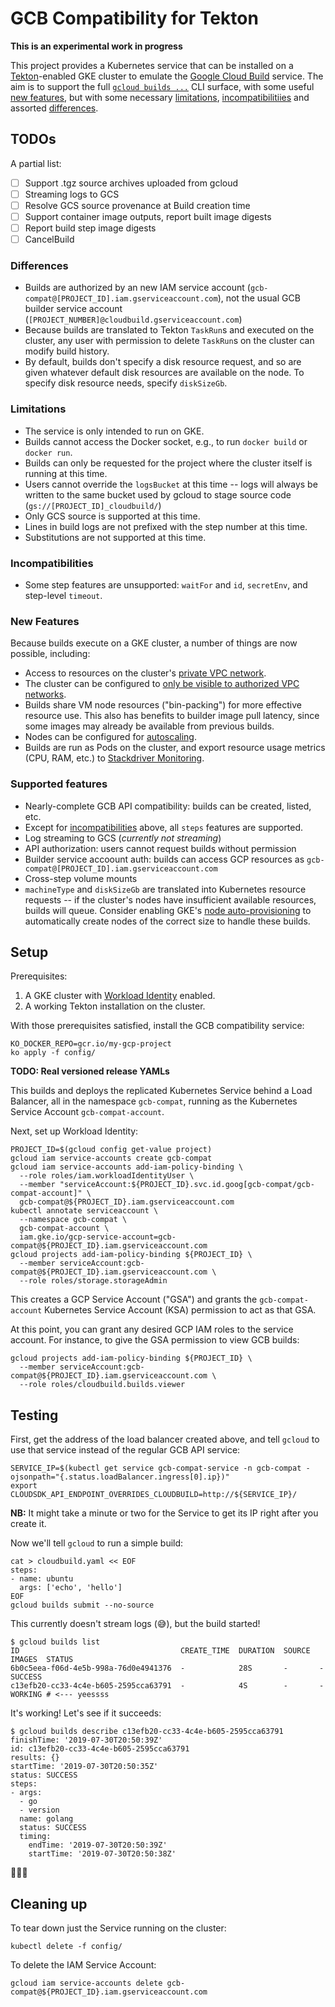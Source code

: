 # GCB Compatibility for Tekton

**This is an experimental work in progress**

This project provides a Kubernetes service that can be installed on a
[Tekton](https://tekton.dev)-enabled GKE cluster to emulate the [Google Cloud
Build](https://cloud.google.com/cloud-build) service. The aim is to support the
full [`gcloud builds
...`](https://cloud.google.com/sdk/gcloud/reference/builds/) CLI surface, with
some useful [new features](#new-features), but with some necessary
[limitations](#limitations), [incompatibilitiies](#incompatibilities) and
assorted [differences](#differences).

## TODOs

A partial list:

- [ ] Support .tgz source archives uploaded from gcloud
- [ ] Streaming logs to GCS
- [ ] Resolve GCS source provenance at Build creation time
- [ ] Support container image outputs, report built image digests
- [ ] Report build step image digests
- [ ] CancelBuild

### Differences

* Builds are authorized by an new IAM service account
  (`gcb-compat@[PROJECT_ID].iam.gserviceaccount.com`), not the usual GCB
  builder service account (`[PROJECT_NUMBER]@cloudbuild.gserviceaccount.com`)
* Because builds are translated to Tekton `TaskRun`s and executed on the
  cluster, any user with permission to delete `TaskRun`s on the cluster can
  modify build history.
* By default, builds don't specify a disk resource request, and so are given
  whatever default disk resources are available on the node. To specify disk
  resource needs, specify `diskSizeGb`.

### Limitations

* The service is only intended to run on GKE.
* Builds cannot access the Docker socket, e.g., to run `docker build` or
  `docker run`.
* Builds can only be requested for the project where the cluster itself is
  running at this time.
* Users cannot override the `logsBucket` at this time -- logs will always be
  written to the same bucket used by gcloud to stage source code
  (`gs://[PROJECT_ID]_cloudbuild/`)
* Only GCS source is supported at this time.
* Lines in build logs are not prefixed with the step number at this time.
* Substitutions are not supported at this time.

### Incompatibilities

* Some step features are unsupported: `waitFor` and `id`, `secretEnv`, and
  step-level `timeout`.

### New Features

Because builds execute on a GKE cluster, a number of things are now possible,
including:

* Access to resources on the cluster's [private VPC
  network](https://cloud.google.com/kubernetes-engine/docs/how-to/cluster-shared-vpc).
* The cluster can be configured to [only be visible to authorized VPC
  networks](https://cloud.google.com/kubernetes-engine/docs/how-to/private-clusters).
* Builds share VM node resources ("bin-packing") for more effective resource
  use. This also has benefits to builder image pull latency, since some images
  may already be available from previous builds.
* Nodes can be configured for
  [autoscaling](https://cloud.google.com/kubernetes-engine/docs/concepts/cluster-autoscaler).
* Builds are run as Pods on the cluster, and export resource usage metrics (CPU,
  RAM, etc.) to [Stackdriver
  Monitoring](https://cloud.google.com/monitoring/kubernetes-engine/).

### Supported features

* Nearly-complete GCB API compatibility: builds can be created, listed, etc.
* Except for [incompatibilities](#incompatibilities) above, all `steps` features
  are supported.
* Log streaming to GCS (_currently not streaming_)
* API authorization: users cannot request builds without permission
* Builder service accoount auth: builds can access GCP resources as
  `gcb-compat@[PROJECT_ID].iam.gserviceaccount.com`
* Cross-step volume mounts
* `machineType` and `diskSizeGb` are translated into Kubernetes resource
  requests -- if the cluster's nodes have insufficient available resources,
  builds will queue. Consider enabling GKE's [node
  auto-provisioning](https://cloud.google.com/kubernetes-engine/docs/how-to/node-auto-provisioning)
  to automatically create nodes of the correct size to handle these builds.

## Setup

Prerequisites:

1. A GKE cluster with [Workload Identity](https://cloud.google.com/kubernetes-engine/docs/how-to/workload-identity) enabled.
1. A working Tekton installation on the cluster.

With those prerequisites satisfied, install the GCB compatibility service:

```
KO_DOCKER_REPO=gcr.io/my-gcp-project
ko apply -f config/
```

**TODO: Real versioned release YAMLs**

This builds and deploys the replicated Kubernetes Service behind a Load
Balancer, all in the namespace `gcb-compat`, running as the Kubernetes Service
Account `gcb-compat-account`.

Next, set up Workload Identity:

```
PROJECT_ID=$(gcloud config get-value project)
gcloud iam service-accounts create gcb-compat
gcloud iam service-accounts add-iam-policy-binding \
  --role roles/iam.workloadIdentityUser \
  --member "serviceAccount:${PROJECT_ID}.svc.id.goog[gcb-compat/gcb-compat-account]" \
  gcb-compat@${PROJECT_ID}.iam.gserviceaccount.com
kubectl annotate serviceaccount \
  --namespace gcb-compat \
  gcb-compat-account \
  iam.gke.io/gcp-service-account=gcb-compat@${PROJECT_ID}.iam.gserviceaccount.com
gcloud projects add-iam-policy-binding ${PROJECT_ID} \
  --member serviceAccount:gcb-compat@${PROJECT_ID}.iam.gserviceaccount.com \
  --role roles/storage.storageAdmin
```

This creates a GCP Service Account ("GSA") and grants the `gcb-compat-account`
Kubernetes Service Account (KSA) permission to act as that GSA.

At this point, you can grant any desired GCP IAM roles to the service account.
For instance, to give the GSA permission to view GCB builds:

```
gcloud projects add-iam-policy-binding ${PROJECT_ID} \
  --member serviceAccount:gcb-compat@${PROJECT_ID}.iam.gserviceaccount.com \
  --role roles/cloudbuild.builds.viewer
```

## Testing

First, get the address of the load balancer created above, and tell `gcloud` to
use that service instead of the regular GCB API service:

```
SERVICE_IP=$(kubectl get service gcb-compat-service -n gcb-compat -ojsonpath="{.status.loadBalancer.ingress[0].ip})"
export CLOUDSDK_API_ENDPOINT_OVERRIDES_CLOUDBUILD=http://${SERVICE_IP}/
```

**NB:** It might take a minute or two for the Service to get its IP right after
you create it.

Now we'll tell `gcloud` to run a simple build:

```
cat > cloudbuild.yaml << EOF
steps:
- name: ubuntu
  args: ['echo', 'hello']
EOF
gcloud builds submit --no-source
```

This currently doesn't stream logs (😅), but the build started!

```
$ gcloud builds list
ID                                    CREATE_TIME  DURATION  SOURCE  IMAGES  STATUS
6b0c5eea-f06d-4e5b-998a-76d0e4941376  -            28S       -       -       SUCCESS
c13efb20-cc33-4c4e-b605-2595cca63791  -            4S        -       -       WORKING # <--- yeessss
```

It's working! Let's see if it succeeds:

```
$ gcloud builds describe c13efb20-cc33-4c4e-b605-2595cca63791
finishTime: '2019-07-30T20:50:39Z'
id: c13efb20-cc33-4c4e-b605-2595cca63791
results: {}
startTime: '2019-07-30T20:50:35Z'
status: SUCCESS
steps:
- args:
  - go
  - version
  name: golang
  status: SUCCESS
  timing:
    endTime: '2019-07-30T20:50:39Z'
    startTime: '2019-07-30T20:50:38Z'
```

🎉🎉🎉


## Cleaning up

To tear down just the Service running on the cluster:

```
kubectl delete -f config/
```

To delete the IAM Service Account:

```
gcloud iam service-accounts delete gcb-compat@${PROJECT_ID}.iam.gserviceaccount.com
```
